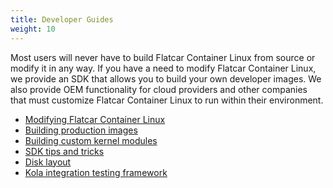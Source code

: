 ```yaml
---
title: Developer Guides
weight: 10
---
```


Most users will never have to build Flatcar Container Linux from source or modify it in any way. If you have a need to modify Flatcar Container Linux, we provide an SDK that allows you to build your own developer images. We also provide OEM functionality for cloud providers and other companies that must customize Flatcar Container Linux to run within their environment.

* [Modifying Flatcar Container Linux][mod-cl]
* [Building production images][production-images]
* [Building custom kernel modules][kernel-modules]
* [SDK tips and tricks][sdk-tips]
* [Disk layout][disk-layout]
* [Kola integration testing framework][mantle-utils]

[sdk-tips]: sdk-tips-and-tricks.md
[disk-layout]: sdk-disk-partitions.md
[production-images]: sdk-building-production-images.md
[mod-cl]: sdk-modifying-flatcar.md
[kernel-modules]: kernel-modules.md
[mantle-utils]: https://github.com/flatcar-linux/mantle/blob/master/README.md#kola
